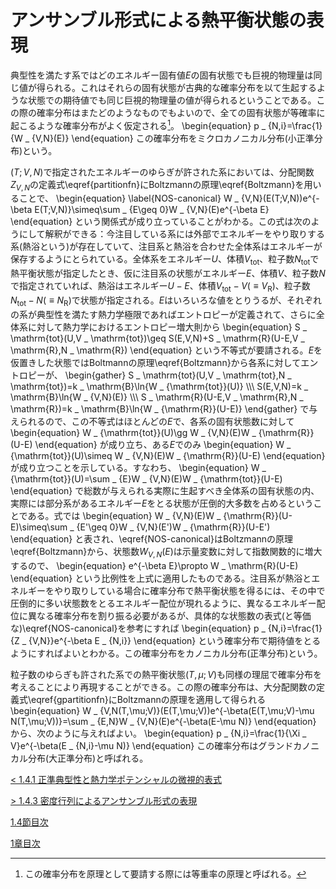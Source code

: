 # アンサンブル形式による熱平衡状態の表現
典型性を満たす系ではどのエネルギー固有値$E$の固有状態でも巨視的物理量は同じ値が得られる。これはそれらの固有状態が古典的な確率分布を以て生起するような状態での期待値でも同じ巨視的物理量の値が得られるということである。この際の確率分布はまたどのようなものでもよいので、全ての固有状態が等確率に起こるような確率分布がよく仮定される[^1]。
	\begin{equation}
		p _ {N,i}=\frac{1}{W _ {V,N}(E)}
	\end{equation}
この確率分布をミクロカノニカル分布(小正準分布)という。

$(T;V,N)$で指定されたエネルギーのゆらぎが許された系においては、分配関数$Z _ {V,N}$の定義式\eqref{partitionfn}にBoltzmannの原理\eqref{Boltzmann}を用いることで、
	\begin{equation}	\label{NOS-canonical}
		W _ {V,N}(E(T;V,N))e^{-\beta E(T;V,N)}\simeq\sum _ {E\geq 0}W _ {V,N}(E)e^{-\beta E}
	\end{equation}
という関係式が成り立っていることがわかる。この式は次のようにして解釈ができる：今注目している系には外部でエネルギーをやり取りする系(熱浴という)が存在していて、注目系と熱浴を合わせた全体系はエネルギーが保存するようにとられている。全体系をエネルギー$U$、体積$V _ \mathrm{tot}$、粒子数$N _ \mathrm{tot}$で熱平衡状態が指定したとき、仮に注目系の状態がエネルギー$E$、体積$V$、粒子数$N$で指定されていれば、熱浴はエネルギー$U-E$、体積$V _ \mathrm{tot}-V(\equiv V _ \mathrm{R})$、粒子数$N _ \mathrm{tot}-N(\equiv N _ \mathrm{R})$で状態が指定される。$E$はいろいろな値をとりうるが、それぞれの系が典型性を満たす熱力学極限であればエントロピーが定義されて、さらに全体系に対して熱力学におけるエントロピー増大則から
	\begin{equation}
		S _ \mathrm{tot}(U,V _ \mathrm{tot})\geq S(E,V,N)+S _ \mathrm{R}(U-E,V _ \mathrm{R},N _ \mathrm{R})
	\end{equation}
という不等式が要請される。$E$を仮置きした状態ではBoltmannの原理\eqref{Boltzmann}から各系に対してエントロピーが、
	\begin{gather}
		S _ \mathrm{tot}(U,V _ \mathrm{tot},N _ \mathrm{tot})=k _ \mathrm{B}\ln{W _ {\mathrm{tot}}(U)} \\\\\\
		S(E,V,N)=k _ \mathrm{B}\ln{W _ {V,N}(E)} \\\\\\
		S _ \mathrm{R}(U-E,V _ \mathrm{R},N _ \mathrm{R})=k _ \mathrm{B}\ln{W _ {\mathrm{R}}(U-E)}
	\end{gather}
で与えられるので、この不等式はほとんどの$E$で、各系の固有状態数に対して
	\begin{equation}
		W _ {\mathrm{tot}}(U)\gg W _ {V,N}(E)W _ {\mathrm{R}}(U-E)
	\end{equation}
が成り立ち、ある$E$でのみ
	\begin{equation}
		W _ {\mathrm{tot}}(U)\simeq W _ {V,N}(E)W _ {\mathrm{R}}(U-E)
	\end{equation}
が成り立つことを示している。すなわち、
	\begin{equation}
		W _ {\mathrm{tot}}(U)=\sum _ {E}W _ {V,N}(E)W _ {\mathrm{tot}}(U-E)
	\end{equation}
で総数が与えられる実際に生起すべき全体系の固有状態の内、実際には部分系があるエネルギー$E$をとる状態が圧倒的大多数を占めるということである。式では
	\begin{equation}
		W _ {V,N}(E)W _ {\mathrm{R}}(U-E)\simeq\sum _ {E'\geq 0}W _ {V,N}(E')W _ {\mathrm{R}}(U-E')
	\end{equation}
と表され、\eqref{NOS-canonical}はBoltzmannの原理\eqref{Boltzmann}から、状態数$W _ {V,N}(E)$は示量変数に対して指数関数的に増大するので、
	\begin{equation}
		e^{-\beta E}\propto W _ \mathrm{R}(U-E)
	\end{equation}
という比例性を上式に適用したものである。注目系が熱浴とエネルギーをやり取りしている場合に確率分布で熱平衡状態を得るには、その中で圧倒的に多い状態数をとるエネルギー配位が現れるように、異なるエネルギー配位に異なる確率分布を割り振る必要があるが、具体的な状態数の表式(と等価な)\eqref{NOS-canonical}を参考にすれば
	\begin{equation}
		p _ {N,i}=\frac{1}{Z _ {V,N}}e^{-\beta E _ {N,i}}
	\end{equation}
という確率分布で期待値をとるようにすればよいとわかる。この確率分布をカノニカル分布(正準分布)という。

粒子数のゆらぎも許された系での熱平衡状態$(T,\mu;V)$も同様の理屈で確率分布を考えることにより再現することができる。この際の確率分布は、大分配関数の定義式\eqref{gpartitionfn}にBoltzmannの原理を適用して得られる
	\begin{equation}
		W _ {V,N(T,\mu;V)}(E(T,\mu;V))e^{-\beta(E(T,\mu;V)-\mu N(T,\mu;V))}=\sum _ {E,N}W _ {V,N}(E)e^{-\beta(E-\mu N)}
	\end{equation}
から、次のように与えればよい。
	\begin{equation}
		p _ {N,i}=\frac{1}{\Xi _ V}e^{-\beta(E _ {N,i}-\mu N)}
	\end{equation}
この確率分布はグランドカノニカル分布(大正準分布)と呼ばれる。

[^1]: この確率分布を原理として要請する際には等重率の原理と呼ばれる。

[\< 1.4.1 正準典型性と熱力学ポテンシャルの微視的表式](https://pr440.github.io/manybody-qm/Sec1-4-1)

[\> 1.4.3 密度行列によるアンサンブル形式の表現](https://pr440.github.io/manybody-qm/Sec1-4-3)

[1.4節目次](https://pr440.github.io/manybody-qm/Sec1-4)

[1章目次](https://pr440.github.io/manybody-qm/Chap1)